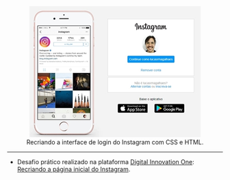 <p align="center">
  <a href="https://lucasrmagalhaes.github.io/instagram-css/">
    <img 
         src="https://github.com/lucasrmagalhaes/instagram-css/blob/master/img/capa.jpg" 
         alt="Interface Instagram" 
    />
  </a>
  <br />
  Recriando a interface de login do Instagram com CSS e HTML.
</p>

<hr />

- Desafio prático realizado na plataforma [Digital Innovation One](https://web.digitalinnovation.one/home "Digital Innovation One"): [Recriando a página inicial do Instagram](https://web.digitalinnovation.one/lab/recriando-a-pagina-inicial-do-instagram/learning/35838848-f99e-473c-9201-816d046ebf12 "Recriando a página inicial do Instagram").
